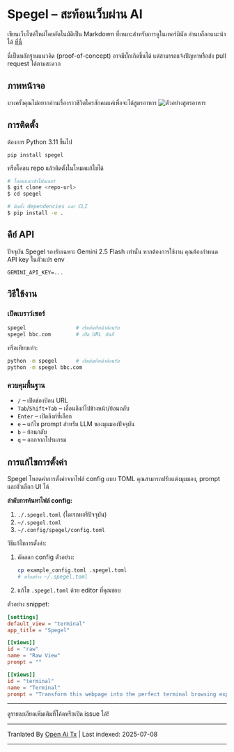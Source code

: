 # Spegel – สะท้อนเว็บผ่าน AI

เขียนเว็บไซต์ใหม่โดยอัตโนมัติเป็น Markdown ที่เหมาะสำหรับการดูในเทอร์มินัล
อ่านบล็อกแนะนำได้ [ที่นี่](https://simedw.com/2025/06/23/introducing-spegel/)

นี่เป็นหลักฐานแนวคิด (proof-of-concept) อาจมีบั๊กเกิดขึ้นได้ แต่สามารถแจ้งปัญหาหรือส่ง pull request ได้ตามสะดวก

##  ภาพหน้าจอ
บางครั้งคุณไม่อยากอ่านเรื่องราวชีวิตใครสักคนแค่เพื่อจะได้สูตรอาหาร
![ตัวอย่างสูตรอาหาร](https://simedw.com/2025/06/23/introducing-spegel/images/recipe_example.png)


## การติดตั้ง

ต้องการ Python 3.11 ขึ้นไป

```
pip install spegel
```
หรือโคลน repo แล้วติดตั้งในโหมดแก้ไขได้

```bash
# โคลนและเข้าโฟลเดอร์
$ git clone <repo-url>
$ cd spegel

# ติดตั้ง dependencies และ CLI
$ pip install -e .
```

## คีย์ API
ปัจจุบัน Spegel รองรับเฉพาะ Gemini 2.5 Flash เท่านั้น หากต้องการใช้งาน คุณต้องกำหนด API key ในตัวแปร env

```
GEMINI_API_KEY=...
```


## วิธีใช้งาน

### เปิดเบราว์เซอร์

```bash
spegel                # เริ่มต้นที่หน้าต้อนรับ
spegel bbc.com        # เปิด URL ทันที
```

หรือเทียบเท่า:

```bash
python -m spegel      # เริ่มต้นที่หน้าต้อนรับ
python -m spegel bbc.com
```

### ควบคุมพื้นฐาน
- `/`         – เปิดช่องป้อน URL
- `Tab`/`Shift+Tab` – เลื่อนลิงก์ไปข้างหน้า/ย้อนกลับ
- `Enter`     – เปิดลิงก์ที่เลือก
- `e`         – แก้ไข prompt สำหรับ LLM ของมุมมองปัจจุบัน
- `b`         – ย้อนกลับ
- `q`         – ออกจากโปรแกรม

## การแก้ไขการตั้งค่า

Spegel โหลดค่าการตั้งค่าจากไฟล์ config แบบ TOML คุณสามารถปรับแต่งมุมมอง, prompt และตัวเลือก UI ได้

**ลำดับการค้นหาไฟล์ config:**
1. `./.spegel.toml` (ไดเรกทอรีปัจจุบัน)
2. `~/.spegel.toml`
3. `~/.config/spegel/config.toml`

วิธีแก้ไขการตั้งค่า:
1. คัดลอก config ตัวอย่าง:
   ```bash
   cp example_config.toml .spegel.toml
   # หรือสร้าง ~/.spegel.toml
   ```
2. แก้ไข `.spegel.toml` ด้วย editor ที่คุณชอบ

ตัวอย่าง snippet:
```toml
[settings]
default_view = "terminal"
app_title = "Spegel"

[[views]]
id = "raw"
name = "Raw View"
prompt = ""

[[views]]
id = "terminal"
name = "Terminal"
prompt = "Transform this webpage into the perfect terminal browsing experience! ..."
```

---

ดูรายละเอียดเพิ่มเติมที่โค้ดหรือเปิด issue ได้!

---

Tranlated By [Open Ai Tx](https://github.com/OpenAiTx/OpenAiTx) | Last indexed: 2025-07-08

---